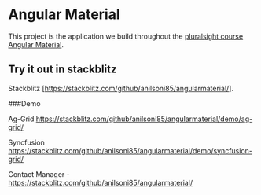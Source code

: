 # Angular Material

This project is the application we build throughout the [pluralsight course Angular Material](https://www.pluralsight.com/courses/angular-material).

## Try it out in stackblitz 

Stackblitz [https://stackblitz.com/github/anilsoni85/angularmaterial/].

###Demo

Ag-Grid https://stackblitz.com/github/anilsoni85/angularmaterial/demo/ag-grid/

Syncfusion https://stackblitz.com/github/anilsoni85/angularmaterial/demo/syncfusion-grid/

Contact Manager - https://stackblitz.com/github/anilsoni85/angularmaterial/
